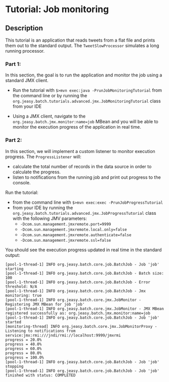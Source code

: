 # Tutorial: Job monitoring

## Description

This tutorial is an application that reads tweets from a flat file and prints them out to the standard output.
The `TweetSlowProcessor` simulates a long running processor.

### Part 1:

In this section, the goal is to run the application and monitor the job using a standard JMX client.

* Run the tutorial with `$>mvn exec:java -PrunJobMonitoringTutorial` from the command line or by running the
`org.jeasy.batch.tutorials.advanced.jmx.JobMonitoringTutorial` class from your IDE

* Using a JMX client, navigate to the `org.jeasy.batch.jmx.monitor:name=job` MBean
 and you will be able to monitor the execution progress of the application in real time.

### Part 2:

In this section, we will implement a custom listener to monitor execution progress. The `ProgressListener` will:

* calculate the total number of records in the data source in order to calculate the progress.
* listen to notifications from the running job and print out progress to the console.

Run the tutorial:

* from the command line with `$>mvn exec:exec -PrunJobProgressTutorial`
* from your IDE by running the `org.jeasy.batch.tutorials.advanced.jmx.JobProgressTutorial` class with the following JMV parameters:
    - `-Dcom.sun.management.jmxremote.port=9999`
    - `-Dcom.sun.management.jmxremote.local.only=false`
    - `-Dcom.sun.management.jmxremote.authenticate=false`
    - `-Dcom.sun.management.jmxremote.ssl=false`

You should see the execution progress updated in real time in the standard output:

```
[pool-1-thread-1] INFO org.jeasy.batch.core.job.BatchJob - Job 'job' starting
[pool-1-thread-1] INFO org.jeasy.batch.core.job.BatchJob - Batch size: 100
[pool-1-thread-1] INFO org.jeasy.batch.core.job.BatchJob - Error threshold: N/A
[pool-1-thread-1] INFO org.jeasy.batch.core.job.BatchJob - Jmx monitoring: true
[pool-1-thread-1] INFO org.jeasy.batch.core.jmx.JobMonitor - Registering JMX MBean for job 'job'
[pool-1-thread-1] INFO org.jeasy.batch.core.jmx.JobMonitor - JMX MBean registered successfully as: org.jeasy.batch.jmx.monitor:name=job
[pool-1-thread-1] INFO org.jeasy.batch.core.job.BatchJob - Job 'job' started
[monitoring-thread] INFO org.jeasy.batch.core.jmx.JobMonitorProxy - Listening to notifications from service:jmx:rmi:///jndi/rmi://localhost:9999/jmxrmi
progress = 20.0%
progress = 40.0%
progress = 60.0%
progress = 80.0%
progress = 100.0%
[pool-1-thread-1] INFO org.jeasy.batch.core.job.BatchJob - Job 'job' stopping
[pool-1-thread-1] INFO org.jeasy.batch.core.job.BatchJob - Job 'job' finished with status: COMPLETED
```
